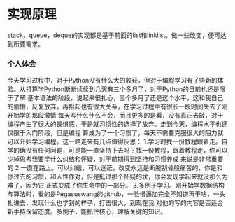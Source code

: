 # 实现原理
stack，queue，deque的实现都是基于前面的list和linklist。做一些改变，便可达到所要需求。

### 个人体会
今天学习过程中，对于Python没有什么大的收获，但对于编程学习有了些新的体验。从打算学Python断断续续到几天有三个多月了，对于Python的目前也还是限于了解
基本语法的阶段，说起来很扎心，三个多月了还是这个水平，这和我自己的偷懒，反复放弃，再拾起也有很大关系，在学习过程中有很长一段时间失去了刚开始学的那段激情
每天写什么什么不会，而且更多的是看，没有真正去敲，对于编程产生了很大的畏惧感，于是就习惯性的选择了放弃。走到今天，编程水平也还仅限于入门阶段，但是编程
算成为了一个习惯了，每天不需要克服很大的阻力就可以开始学习编程。这一路走来有几点值得反思：
 1.学习时找一份教程跟着走。自学的确没有任何问题，可是能一直坚持下去吗？找一份教程，跟着教程走，你可以少掉思考我要学什么纠结和怀疑，对于前期得到坚持和习惯养成
 来说是非常重要的
 2.一直在路上。可以纠结，可以迷茫，改变永远是断腕刮骨般痛苦的，你是和你过去的习惯，和人性作对，但是挺过那个怀疑的坎，你会发现学起来就没那么为难了，因为它
 正式变成了你生命中的一部分。
 3.多例子学习。刚开始学数据结构与算法时，看的是Pegasuswang的github，一脸懵逼加完全不知道再干啥，一头扎进去，发现什么也学到的样子，打击很大，到现在我
 对他的写的内容是否适合新手持保留态度。多例子，能抓住核心，理解关键的知识。
